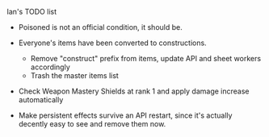 Ian's TODO list

* Poisoned is not an official condition, it should be.

* Everyone's items have been converted to constructions.
    * Remove "construct" prefix from items, update API and sheet workers accordingly
    * Trash the master items list
* Check Weapon Mastery Shields at rank 1 and apply damage increase automatically
* Make persistent effects survive an API restart, since it's actually decently easy to see and remove them now.
